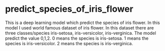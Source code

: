 # predict_species_of_iris_flower
This is a deep learning model which predict the species of iris flower.
In this model I used world famous dataset of iris flower.
In this dataset there are three classes/species iris-setosa, iris-versicolor, iris-verginica.
The model predict the value 0,1,2.
0 means the species is iris-setosa.
1 means the species is iris-versicolor.
2 means the species is iris-verginica.
